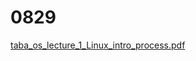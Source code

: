 # 0829

[taba_os_lecture_1_Linux_intro_process.pdf](0829%2044d61d378f9b4ba286c1b788dc4548a0/taba_os_lecture_1_Linux_intro_process.pdf)